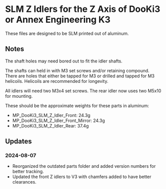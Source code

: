 # SLM Z Idlers for the Z Axis of DooKi3 or Annex Engineering K3
These files are designed to be SLM printed out of aluminum.

## Notes
The shaft holes may need bored out to fit the idler shafts.

The shafts can held in with M3 set screws and/or retaining compound.  There are holes that either be tapped for M3 or drilled and tapped for M3 helicoils.  Helicoils are recommended for longevity.

All idlers will need two M3x4 set screws. The rear idler now uses two M5x10 for mounting.

These should be the approximate weights for these parts in aluminum:

- MP_DooKi3_SLM_Z_Idler_Front: 24.3g
- MP_DooKi3_SLM_Z_Idler_Front_Mirror: 24.3g
- MP_DooKi3_SLM_Z_Idler_Rear: 37.4g

## Updates
### 2024-08-07
- Reorganized the outdated parts folder and added version numbers for better tracking.
- Updated the front Z idlers to V3 with chamfers added to have better clearances.
